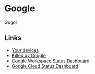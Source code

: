 # Google

Gugol

## Links

- [Your devices](https://myaccount.google.com/device-activity)
- [Killed by Google](https://killedbygoogle.com/)
- [Google Workspace Status Dashboard](https://google.com/appsstatus/dashboard/)
- [Google Cloud Status Dashboard](https://status.cloud.google.com/)
